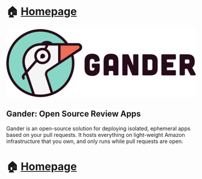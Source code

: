 # 🏠 [Homepage](https://gander-framework.github.io/)

<p align="center">
  <img src="public/images/logos/gander_logo_color.png" />
</p>
<h2>Gander: Open Source Review Apps</h2>

Gander is an open-source solution for deploying isolated, ephemeral apps based on your pull requests. It hosts everything on light-weight Amazon infrastructure that you own, and only runs while pull requests are open.

# 🏠 [Homepage](https://gander-framework.github.io/)
